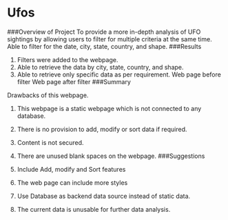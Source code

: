 # Ufos

###Overview of Project
To provide a more in-depth analysis of UFO sightings by allowing users to filter for multiple criteria at the same time. Able to filter for the date, city, state, country, and shape.
###Results

1. Filters were added to the webpage.
2. Able to retrieve the data by city, state, country, and shape.
3. Able to retrieve only specific data as per requirement.
Web page before filter 
Web page after filter 
###Summary

Drawbacks of this webpage.
1. This webpage is a static webpage which is not connected to any database.
2. There is no provision to add, modify or sort data if required.
3.  Content is not secured.
4. There are unused blank spaces on the webpage.
###Suggestions

1. Include Add, modify and Sort features
2. The web page can include more styles
3. Use Database as backend data source instead of static data.
4. The current data is unusable for further data analysis.

